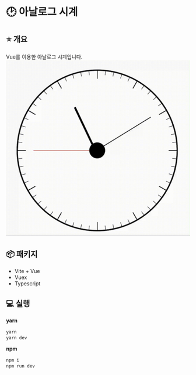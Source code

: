 # 🕑 아날로그 시계
## ⭐ 개요
Vue를 이용한 아날로그 시계입니다.  
![Clock][README]
## 📦 패키지
- Vite + Vue
- Vuex
- Typescript
## 💻 실행
**yarn**  
```
yarn
yarn dev
```
**npm**  
```
npm i
npm run dev
```

[README]: ./README/clock.gif